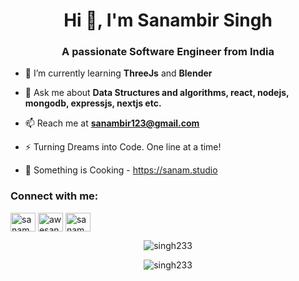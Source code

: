 <h1 align="center">Hi 👋, I'm Sanambir Singh</h1>
<h3 align="center">A passionate Software Engineer from India</h3>

- 🌱 I’m currently learning **ThreeJs** and **Blender**

- 💬 Ask me about **Data Structures and algorithms, react, nodejs, mongodb, expressjs, nextjs etc.**

- 📫 Reach me at **sanambir123@gmail.com**

- ⚡ Turning Dreams into Code. One line at a time!

- 🌟 Something is Cooking - https://sanam.studio

<h3 align="left">Connect with me:</h3>
<p align="left">
<a href="https://linkedin.com/in/sanambir-singh-2b4b3a133" target="blank"><img align="center" src="https://raw.githubusercontent.com/rahuldkjain/github-profile-readme-generator/master/src/images/icons/Social/linked-in-alt.svg" alt="sanambir-singh-2b4b3a133" height="30" width="40" /></a>
<a href="https://instagram.com/awesanam" target="blank"><img align="center" src="https://raw.githubusercontent.com/rahuldkjain/github-profile-readme-generator/master/src/images/icons/Social/instagram.svg" alt="awesanam" height="30" width="40" /></a>
<a href="https://www.leetcode.com/sanambir123" target="blank"><img align="center" src="https://raw.githubusercontent.com/rahuldkjain/github-profile-readme-generator/master/src/images/icons/Social/leet-code.svg" alt="sanambir123@gmail.com" height="30" width="40" /></a>
</p>
</p>

<p align="center"><img align="center" src="https://github-readme-stats.vercel.app/api/top-langs?username=singh233&show_icons=true&locale=en&layout=compact" alt="singh233" /></p>

<p align="center"><img align="center" src="https://github-readme-streak-stats.herokuapp.com/?user=singh233&" alt="singh233" /></p>

